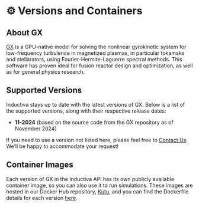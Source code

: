 # ⚙️ Versions and Containers

## About GX
[GX](https://gx.readthedocs.io/en/latest/) is a GPU-native model for solving the nonlinear gyrokinetic system for low-frequency turbulence in magnetized plasmas, in particular tokamaks and stellarators, using Fourier-Hermite-Laguerre spectral methods. This software has proven ideal for fusion reactor design and optimization, as well as for general physics research.

## Supported Versions
Inductiva stays up to date with the latest versions of GX. Below is a list of the supported versions, along with their respective release dates:

- **11-2024** (based on the source code from the GX repository as of November 2024)

If you need to use a version not listed here, please feel free to [Contact Us](mailto:support@inductiva.ai).
We’ll be happy to accommodate your request!

## Container Images
Each version of GX in the Inductiva API has its own publicly available container image, 
so you can also use it to run simulations. These images are hosted in our Docker Hub repository, 
[Kutu](https://hub.docker.com/r/inductiva/kutu/tags?name=gx), and you can find the 
Dockerfile details for each version [here](https://github.com/inductiva/kutu/tree/main/simulators/gx).